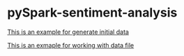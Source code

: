# pySpark-sentiment-analysis

 [This is an example for generate initial data](https://colab.research.google.com/github/angelfloreso/pySpark-sentiment-analysis/blob/main/GenerateInitialData.ipynb)

 [This is an exmaple for working with data file](https://colab.research.google.com/github/angelfloreso/pySpark-sentiment-analysis/blob/main/WorkingWithData.ipynb)

